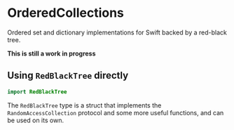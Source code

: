# OrderedCollections

Ordered set and dictionary implementations for Swift backed by a red-black tree.

**This is still a work in progress**

## Using `RedBlackTree` directly

```swift
import RedBlackTree
```

The `RedBlackTree` type is a struct that implements the `RandomAccessCollection` protocol and some more useful functions, and can be used on its own.
